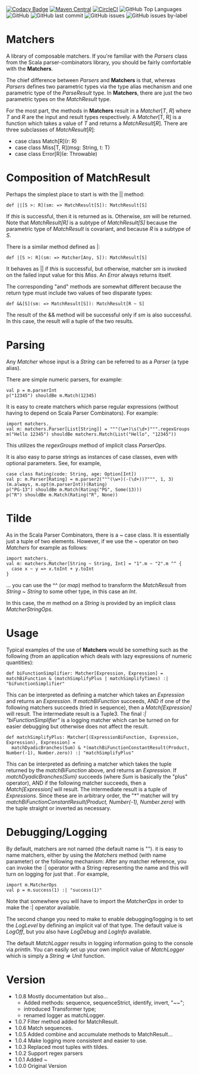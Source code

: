 [![Codacy Badge](https://app.codacy.com/project/badge/Grade/454847cac6214df8986ef2dec68e5049)](https://www.codacy.com/gh/rchillyard/Matchers/dashboard?utm_source=github.com&amp;utm_medium=referral&amp;utm_content=rchillyard/Matchers&amp;utm_campaign=Badge_Grade)
[![Maven Central](https://maven-badges.herokuapp.com/maven-central/com.phasmidsoftware/matchers_2.13/badge.svg?color=blue)](https://maven-badges.herokuapp.com/maven-central/com.phasmidsoftware_2.13/matchers/)
[![CircleCI](https://circleci.com/gh/rchillyard/Matchers.svg?style=svg)](https://circleci.com/gh/rchillyard/Matchers)
![GitHub Top Languages](https://img.shields.io/github/languages/top/rchillyard/Matchers)
![GitHub](https://img.shields.io/github/license/rchillyard/Matchers)
![GitHub last commit](https://img.shields.io/github/last-commit/rchillyard/Matchers)
![GitHub issues](https://img.shields.io/github/issues-raw/rchillyard/Matchers)
![GitHub issues by-label](https://img.shields.io/github/issues/rchillyard/Matchers/bug)

# Matchers
A library of composable matchers.
If you're familiar with the _Parsers_ class from the Scala parser-combinators library, you should be fairly
comfortable with the **Matchers**.

The chief difference between _Parsers_ and **Matchers** is that, whereas _Parsers_ defines two parametric types via
the type alias mechanism and one parametric type of the _ParseResult_ type.
In **Matchers**, there are just the two parametric types on the _MatchResult_ type.

For the most part, the methods in **Matchers** result in a _Matcher_[_T_, _R_] where _T_ and _R_ are the input and result types
respectively.
A _Matcher_[T, R] is a function which takes a value of _T_ and returns a _MatchResult_[_R_].
There are three subclasses of _MatchResult_[_R_]:
* case class Match[R](r: R)
* case class Miss[T, R](msg: String, t: T)
* case class Error[R](e: Throwable)

# Composition of MatchResult
Perhaps the simplest place to start is with the || method:

    def ||[S >: R](sm: => MatchResult[S]): MatchResult[S]

If _this_ is successful, then it is returned as is.
Otherwise, _sm_ will be returned.
Note that _MatchResult[R]_ is a subtype of _MatchResult[S]_ because the parametric type of _MatchResult_ is covariant,
and because _R_ is a subtype of _S_.

There is a similar method defined as |:

    def |[S >: R](sm: => Matcher[Any, S]): MatchResult[S]

It behaves as || if _this_ is successful, but otherwise, matcher _sm_ is invoked on the failed input value for this _Miss_.
An _Error_ always returns itself.

The corresponding "and" methods are somewhat different because the return
type must include two values of two disparate types:

    def &&[S](sm: => MatchResult[S]): MatchResult[R ~ S]

The result of the && method will be successful only if _sm_ is also successful.
In this case, the result will a tuple of the two results.

# Parsing
Any _Matcher_ whose input is a _String_ can be referred to as a _Parser_ (a type alias).

There are simple numeric parsers, for example:

    val p = m.parserInt
    p("12345") shouldBe m.Match(12345)

It is easy to create matchers which parse regular expressions (without having to depend on Scala Parser Combinators).
For example:

    import matchers._
    val m: matchers.Parser[List[String]] = """(\w+)\s(\d+)""".regexGroups
    m("Hello 12345") shouldBe matchers.Match(List("Hello", "12345"))

This utilizes the _regexGroups_ method of implicit class _ParserOps_.

It is also easy to parse strings as instances of case classes, even with optional parameters.
See, for example,

    case class Rating(code: String, age: Option[Int])
    val p: m.Parser[Rating] = m.parser2("""(\w+)(-(\d+))?""", 1, 3)(m.always, m.opt(m.parserInt))(Rating)
    p("PG-13") shouldBe m.Match(Rating("PG", Some(13)))
    p("R") shouldBe m.Match(Rating("R", None))

# Tilde
As in the Scala Parser Combinators, there is a ~ case class.
It is essentially just a tuple of two elements.
However, if we use the ~ operator on two _Matchers_ for example as follows:

    import matchers._
    val m: matchers.Matcher[String ~ String, Int] = "1".m ~ "2".m ^^ {
      case x ~ y => x.toInt + y.toInt
    }

... you can use the ^^ (or _map_) method to transform the _MatchResult_ from _String_ ~ _String_ to some other type,
in this case an _Int_.

In this case, the _m_ method on a _String_ is provided by an implicit class _MatcherStringOps_.

# Usage
Typical examples of the use of **Matchers** would be something such as the following
(from an application which deals with lazy expressions of numeric quantities):

    def biFunctionSimplifier: Matcher[Expression, Expression] = matchBiFunction & (matchSimplifyPlus | matchSimplifyTimes) :| "biFunctionSimplifier"

This can be interpreted as defining a matcher which takes an _Expression_ and returns an _Expression_.
If _matchBiFunction_ succeeds,
AND if one of the following matchers succeeds (tried in sequence), then a _Match[Expression]_ will result.
The intermediate result is a Tuple3.
The final _:| "biFunctionSimplifier"_ is a logging matcher which can be turned on for easier debugging but otherwise does not affect
the result.

    def matchSimplifyPlus: Matcher[(ExpressionBiFunction, Expression, Expression), Expression] =
      matchDyadicBranches(Sum) & *(matchBiFunctionConstantResult(Product, Number(-1), Number.zero)) :| "matchSimplifyPlus"

This can be interpreted as defining a matcher which takes the tuple returned by the _matchBiFunction_ above,
and returns an _Expression_.
If _matchDyadicBranches(Sum)_ succeeds (where _Sum_ is basically the "plus" operator),
AND if the following matcher succeeds, then a _Match[Expression]_ will result.
The intermediate result is a tuple of _Expressions_.
Since these are in arbitrary order, the "*" matcher will try _matchBiFunctionConstantResult(Product, Number(-1), Number.zero)_
with the tuple straight or inverted as necessary.

Debugging/Logging
=================
By default, matchers are not named (the default name is "").
it is easy to name matchers, either by using the _Matchers_ method (with name parameter) or the following mechanism:
After any matcher reference, you can invoke the :| operator with a String representing the name and this will
turn on logging for just that .
For example,

    import m.MatcherOps
    val p = m.success(1) :| "success(1)"

Note that somewhere you will have to import the _MatcherOps_ in order to make the :| operator available.

The second change you need to make to enable debugging/logging is to set the _LogLevel_ by defining an implicit val of that type.
The default value is _LogOff_, but you also have _LogDebug_ and _LogInfo_ available.

The default _MatchLogger_ results in logging information going to the console via _println_.
You can easily set up your own implicit value of _MatchLogger_ which is simply a _String => Unit_ function.

Version
=======
* 1.0.8 Mostly documentation but also...
  * Added methods: sequence, sequenceStrict, identify, invert, "~~";
  * introduced Transformer type;
  * renamed logger as matchLogger.
* 1.0.7 Filter method added for MatchResult.
* 1.0.6 Match sequences.
* 1.0.5 Added combine and accumulate methods to MatchResult...
* 1.0.4 Make logging more consistent and easier to use.
* 1.0.3 Replaced most tuples with tildes.
* 1.0.2 Support regex parsers
* 1.0.1 Added ~
* 1.0.0 Original Version